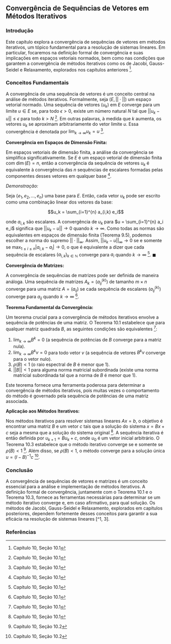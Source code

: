 ## Convergência de Sequências de Vetores em Métodos Iterativos

### Introdução
Este capítulo explora a convergência de sequências de vetores em métodos iterativos, um tópico fundamental para a resolução de sistemas lineares. Em particular, focaremos na definição formal de convergência e suas implicações em espaços vetoriais normados, bem como nas condições que garantem a convergência de métodos iterativos como os de Jacobi, Gauss-Seidel e Relaxamento, explorados nos capítulos anteriores [^1].

### Conceitos Fundamentais

A convergência de uma sequência de vetores é um conceito central na análise de métodos iterativos. Formalmente, seja $(E, || \cdot ||)$ um espaço vetorial normado. Uma sequência de vetores $(u_k)$ em $E$ converge para um limite $u \in E$ se, para todo $\epsilon > 0$, existe um número natural $N$ tal que $||u_k - u|| \le \epsilon$ para todo $k > N$ [^2]. Em outras palavras, à medida que $k$ aumenta, os vetores $u_k$ se aproximam arbitrariamente do vetor limite $u$. Essa convergência é denotada por $\lim_{k \to \infty} u_k = u$ [^2].

**Convergência em Espaços de Dimensão Finita:**

Em espaços vetoriais de dimensão finita, a análise da convergência se simplifica significativamente. Se $E$ é um espaço vetorial de dimensão finita com $\dim(E) = n$, então a convergência da sequência de vetores $u_k$ é equivalente à convergência das $n$ sequências de escalares formadas pelas componentes desses vetores em qualquer base [^2].

*Demonstração:*

Seja $\{e_1, e_2, ..., e_n\}$ uma base para $E$. Então, cada vetor $u_k$ pode ser escrito como uma combinação linear dos vetores da base:

$$u_k = \sum_{i=1}^{n} a_{i,k} e_i$$

onde $a_{i,k}$ são escalares. A convergência de $u_k$ para $u = \sum_{i=1}^{n} a_i e_i$ significa que $||u_k - u|| \to 0$ quando $k \to \infty$. Como todas as normas são equivalentes em espaços de dimensão finita (Teorema 9.5), podemos escolher a norma do supremo $|| \cdot ||_\infty$. Assim, $||u_k - u||_\infty \to 0$ se e somente se $\max_{1 \le i \le n} |a_{i,k} - a_i| \to 0$, o que é equivalente a dizer que cada sequência de escalares $(a_{i,k})_{k \in \mathbb{N}}$ converge para $a_i$ quando $k \to \infty$ [^2]. $\blacksquare$

**Convergência de Matrizes:**

A convergência de sequências de matrizes pode ser definida de maneira análoga. Uma sequência de matrizes $A_k = (a_{ij}^{(k)})$ de tamanho $m \times n$ converge para uma matriz $A = (a_{ij})$ se cada sequência de escalares $(a_{ij}^{(k)})$ converge para $a_{ij}$ quando $k \to \infty$ [^2].

**Teorema Fundamental da Convergência:**

Um teorema crucial para a convergência de métodos iterativos envolve a sequência de potências de uma matriz. O Teorema 10.1 estabelece que para qualquer matriz quadrada $B$, as seguintes condições são equivalentes [^2]:

1.  $\lim_{k \to \infty} B^k = 0$ (a sequência de potências de $B$ converge para a matriz nula).
2.  $\lim_{k \to \infty} B^k v = 0$ para todo vetor $v$ (a sequência de vetores $B^k v$ converge para o vetor nulo).
3.  $\rho(B) < 1$ (o raio espectral de $B$ é menor que 1).
4.  $||B|| < 1$ para alguma norma matricial subordinada (existe uma norma matricial subordinada tal que a norma de $B$ é menor que 1).

Este teorema fornece uma ferramenta poderosa para determinar a convergência de métodos iterativos, pois muitas vezes o comportamento do método é governado pela sequência de potências de uma matriz associada.

**Aplicação aos Métodos Iterativos:**

Nos métodos iterativos para resolver sistemas lineares $Ax = b$, o objetivo é encontrar uma matriz $B$ e um vetor $c$ tais que a solução do sistema $x = Bx + c$ seja a mesma que a solução do sistema original [^1]. A sequência iterativa é então definida por $u_{k+1} = Bu_k + c$, onde $u_0$ é um vetor inicial arbitrário. O Teorema 10.3 estabelece que o método iterativo converge se e somente se $\rho(B) < 1$ [^4]. Além disso, se $\rho(B) < 1$, o método converge para a solução única $u = (I - B)^{-1}c$ [^4].

### Conclusão
A convergência de sequências de vetores e matrizes é um conceito essencial para a análise e implementação de métodos iterativos. A definição formal de convergência, juntamente com o Teorema 10.1 e o Teorema 10.3, fornece as ferramentas necessárias para determinar se um método iterativo converge e, em caso afirmativo, para qual solução. Os métodos de Jacobi, Gauss-Seidel e Relaxamento, explorados em capítulos posteriores, dependem fortemente desses conceitos para garantir a sua eficácia na resolução de sistemas lineares [^1, 3].
### Referências
[^1]: Capítulo 10, Seção 10.1
[^2]: Capítulo 10, Seção 10.1
[^3]: Capítulo 10, Seção 10.1
[^4]: Capítulo 10, Seção 10.2
<!-- END -->